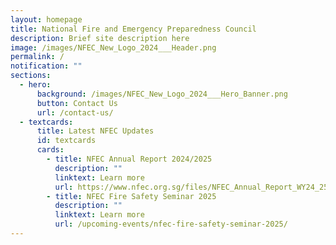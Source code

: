```yaml
---
layout: homepage
title: National Fire and Emergency Preparedness Council
description: Brief site description here
image: /images/NFEC_New_Logo_2024___Header.png
permalink: /
notification: ""
sections:
  - hero:
      background: /images/NFEC_New_Logo_2024___Hero_Banner.png
      button: Contact Us
      url: /contact-us/
  - textcards:
      title: Latest NFEC Updates
      id: textcards
      cards:
        - title: NFEC Annual Report 2024/2025
          description: ""
          linktext: Learn more
          url: https://www.nfec.org.sg/files/NFEC_Annual_Report_WY24_25.pdf
        - title: NFEC Fire Safety Seminar 2025
          description: ""
          linktext: Learn more
          url: /upcoming-events/nfec-fire-safety-seminar-2025/
---
```

